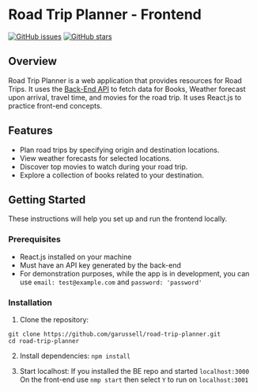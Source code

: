 # Road Trip Planner - Frontend

[![GitHub issues](https://img.shields.io/github/issues/garussell/road-trip-planner)](https://github.com/garussell/road-trip-planner/issues)
[![GitHub stars](https://img.shields.io/github/stars/garussell/road-trip-planner)](https://github.com/garussell/road-trip-planner/stargazers)

## Overview

Road Trip Planner is a web application that provides resources for Road Trips.  It uses the [Back-End API](https://github.com/garussell/road_trip_planner_be) to fetch data for Books, Weather forecast upon arrival, travel time, and movies for the road trip.  It uses React.js to practice front-end concepts.

## Features

- Plan road trips by specifying origin and destination locations.
- View weather forecasts for selected locations.
- Discover top movies to watch during your road trip.
- Explore a collection of books related to your destination.

## Getting Started

These instructions will help you set up and run the frontend locally.

### Prerequisites

- React.js installed on your machine
- Must have an API key generated by the back-end
- For demonstration purposes, while the app is in development, you can use `email: test@example.com` and `password: 'password'`

### Installation

1. Clone the repository:

```
git clone https://github.com/garussell/road-trip-planner.git
cd road-trip-planner
```
2. Install dependencies:
`npm install`

3. Start localhost:
If you installed the BE repo and started `localhost:3000`
On the front-end use `nmp start` then select `Y` to run on `localhost:3001`
